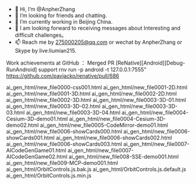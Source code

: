 - 👋 Hi, I’m @AnpherZhang
- 👀 I’m looking for friends and chatting.
- 🌱 I’m currently working in Beijing China.
- 💞️ I am looking forward to receiving messages about Interesting and difficult challenges。
- 📫 Reach me by 275000205@qq.com or wechat by AnpherZhang or Skype by live:liumian215.

Work achievements at GitHub ：
Merged PR
[ReNative][Android][Debug-RunAndroid] support rnv run -p android -t 127.0.0.1:7555"
https://github.com/pavjacko/renative/pull/686




<!---
AnpherZhang/AnpherZhang is a ✨ special ✨ repository because its `README.md` (this file) appears on your GitHub profile.
You can click the Preview link to take a look at your changes.
--->


ai_gen_html/new_file0000-css001.html
ai_gen_html/new_file0001-2D.html
ai_gen_html/new_file0001-3D.html
ai_gen_html/new_file0002-2D.html
ai_gen_html/new_file0002-3D.html
ai_gen_html/new_file0003-3D-01.html
ai_gen_html/new_file0003-3D-02.html
ai_gen_html/new_file0003-3D-03.html
ai_gen_html/new_file0003-3D-04.html
ai_gen_html/new_file0004-Cesium-3D-demo01.html
ai_gen_html/new_file0004-Cesium-3D-demo02.html
ai_gen_html/new_file0005-CodeMirror-demo01.html
ai_gen_html/new_file0006-showCards000.html
ai_gen_html/new_file0006-showCards001.html
ai_gen_html/new_file0006-showCards002.html
ai_gen_html/new_file0006-showCards003.html
ai_gen_html/new_file0007-AICodeGenGame01.html
ai_gen_html/new_file0007-AICodeGenGame02.html
ai_gen_html/new_file008-SSE-demo001.html
ai_gen_html/new_file009-MCP-demo001.html
ai_gen_html/OrbitControls.js.bak.js
ai_gen_html/OrbitControls.js.default.js
ai_gen_html/OrbitControls.js.min.js

